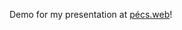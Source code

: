 Demo for my presentation at [pécs.web](http://www.meetup.com/pecs-web/messages/boards/thread/31097992/0/#93394502)! 